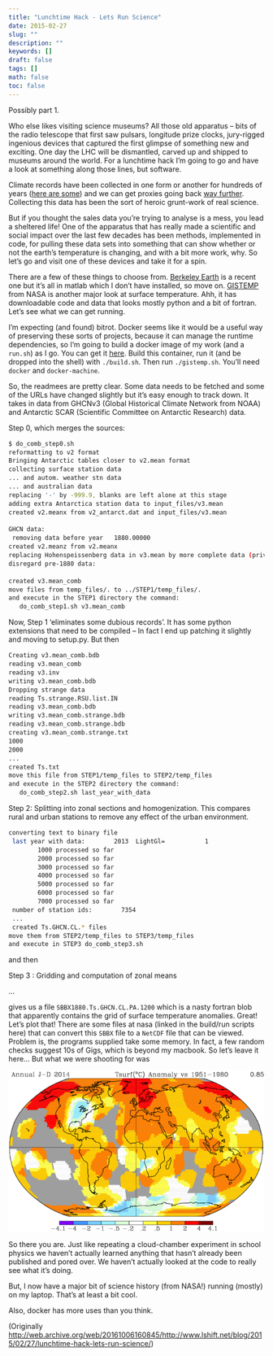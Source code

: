 ```yaml
---
title: "Lunchtime Hack - Lets Run Science"
date: 2015-02-27
slug: ""
description: ""
keywords: []
draft: false
tags: []
math: false
toc: false
---
```


Possibly part 1.

Who else likes visiting science museums? All those old apparatus – bits of the radio telescope that first saw pulsars, longitude prize clocks, jury-rigged ingenious devices that captured the first glimpse of something new and exciting. One day the LHC will be dismantled, carved up and shipped to museums around the world. For a lunchtime hack I’m going to go and have a look at something along those lines, but software.

Climate records have been collected in one form or another for hundreds of years ([here are some](http://www.realclimate.org/index.php/data-sources/#Climate_data_raw))
and we can get proxies going back [way further](http://www.ncdc.noaa.gov/data-access/paleoclimatology-data/datasets). Collecting this data has been the sort of heroic grunt-work of real science.

But if you thought the sales data you’re trying to analyse is a mess, you lead a sheltered life! One of the apparatus that has really made a scientific and social impact over the last few decades has been methods, implemented in code, for pulling these data sets into something that can show whether or not the earth’s temperature is changing, and with a bit more work, why. So let’s go and visit one of these devices and take it for a spin.

There are a few of these things to choose from. [Berkeley Earth](http://berkeleyearth.org/land-and-ocean-data) is a recent one but it’s all in matlab which I don’t have installed, so move on. [GISTEMP](http://data.giss.nasa.gov/gistemp/) from NASA is another major look at surface temperature. Ahh, it has downloadable code and data that looks mostly python and a bit of fortran. Let’s see what we can get running.

I’m expecting (and found) bitrot. Docker seems like it would be a useful way of preserving these sorts of projects, because it can manage the runtime dependencies, so I’m going to build a docker image of my work (and a `run.sh`) as I go. You can get it [here](https://github.com/jbu/gistemp-docker). Build this container, run it (and be dropped into the shell) with `./build.sh`. Then run `./gistemp.sh`. You’ll need `docker` and `docker-machine`.

So, the readmees are pretty clear. Some data needs to be fetched and some of the URLs have changed slightly but it’s easy enough to track down. It takes in data from GHCNv3 (Global Historical Climate Network from NOAA) and Antarctic SCAR (Scientific Committee on Antarctic Research) data.

Step 0, which merges the sources:

```bash
$ do_comb_step0.sh
reformatting to v2 format
Bringing Antarctic tables closer to v2.mean format
collecting surface station data
... and autom. weather stn data
... and australian data
replacing '-' by -999.9, blanks are left alone at this stage
adding extra Antarctica station data to input_files/v3.mean
created v2.meanx from v2_antarct.dat and input_files/v3.mean

GHCN data:
 removing data before year   1880.00000
created v2.meanz from v2.meanx
replacing Hohenspeissenberg data in v3.mean by more complete data (priv.comm.)
disregard pre-1880 data:

created v3.mean_comb
move files from temp_files/. to ../STEP1/temp_files/.
and execute in the STEP1 directory the command:
   do_comb_step1.sh v3.mean_comb
```

Now, Step 1 ‘eliminates some dubious records’. It has some python extensions that need to be compiled – In fact I end up patching it slightly and moving to setup.py. But then

```bash
Creating v3.mean_comb.bdb
reading v3.mean_comb
reading v3.inv
writing v3.mean_comb.bdb
Dropping strange data
reading Ts.strange.RSU.list.IN
reading v3.mean_comb.bdb
writing v3.mean_comb.strange.bdb
reading v3.mean_comb.strange.bdb
creating v3.mean_comb.strange.txt
1000
2000
...
created Ts.txt
move this file from STEP1/temp_files to STEP2/temp_files
and execute in the STEP2 directory the command:
   do_comb_step2.sh last_year_with_data
```

Step 2: Splitting into zonal sections and homogenization. This compares rural and urban stations to remove any effect of the urban environment.

```bash
converting text to binary file
 last year with data:        2013  LightGl=           1
        1000 processed so far
        2000 processed so far
        3000 processed so far
        4000 processed so far
        5000 processed so far
        6000 processed so far
        7000 processed so far
 number of station ids:        7354
 ...
 created Ts.GHCN.CL.* files
move them from STEP2/temp_files to STEP3/temp_files
and execute in STEP3 do_comb_step3.sh
```

and then

Step 3 : Gridding and computation of zonal means

...

gives us a file `SBBX1880.Ts.GHCN.CL.PA.1200` which is a nasty fortran blob that apparently contains the grid of surface temperature anomalies. Great! Let’s plot that! There are some files at nasa (linked in the build/run scripts here) that can convert this `SBBX` file to a `NetCDF` file that can be viewed. Problem is, the programs supplied take some memory. In fact, a few random checks suggest 10s of Gigs, which is beyond my macbook. So let’s leave it here… But what we were shooting for was

![Geo plot](/lets-run-science.gif)

So there you are. Just like repeating a cloud-chamber experiment in school physics we haven’t actually learned anything that hasn’t already been published and pored over. We haven’t actually looked at the code to really see what it’s doing.

But, I now have a major bit of science history (from NASA!) running (mostly) on my laptop. That’s at least a bit cool.

Also, docker has more uses than you think.



(Originally http://web.archive.org/web/20161006160845/http://www.lshift.net/blog/2015/02/27/lunchtime-hack-lets-run-science/)